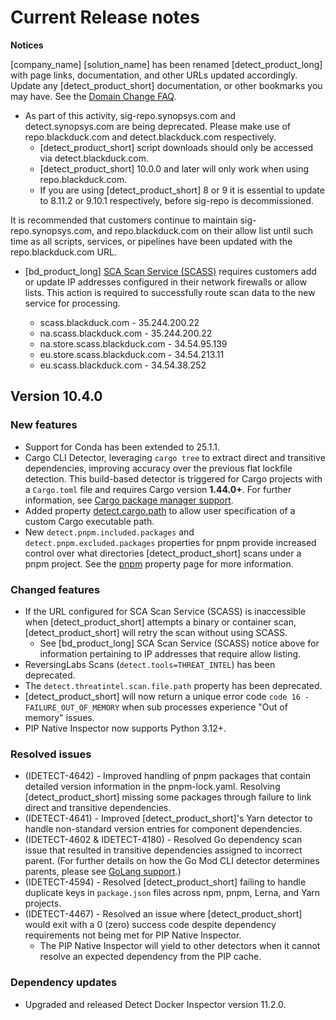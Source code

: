 # Current Release notes

**Notices**   

[company_name] [solution_name] has been renamed [detect_product_long] with page links, documentation, and other URLs updated accordingly. Update any [detect_product_short] documentation, or other bookmarks you may have. See the [Domain Change FAQ](https://community.blackduck.com/s/article/Black-Duck-Domain-Change-FAQ).
* As part of this activity, sig-repo.synopsys.com and detect.synopsys.com are being deprecated. Please make use of repo.blackduck.com and detect.blackduck.com respectively. 
    * [detect_product_short] script downloads should only be accessed via detect.blackduck.com.
    * [detect_product_short] 10.0.0 and later will only work when using repo.blackduck.com.
    * If you are using [detect_product_short] 8 or 9 it is essential to update to 8.11.2 or 9.10.1 respectively, before sig-repo is decommissioned.   

<note type="note">It is recommended that customers continue to maintain sig-repo.synopsys.com, and repo.blackduck.com on their allow list until such time as all scripts, services, or pipelines have been updated with the repo.blackduck.com URL.</note>

* [bd_product_long] [SCA Scan Service (SCASS)](https://community.blackduck.com/s/question/0D5Uh00000O2ZSYKA3/black-duck-sca-new-ip-address-requirements-for-2025) requires customers add or update IP addresses configured in their network firewalls or allow lists. This action is required to successfully route scan data to the new service for processing.

	* scass.blackduck.com - 35.244.200.22
	* na.scass.blackduck.com - 35.244.200.22
	* na.store.scass.blackduck.com - 34.54.95.139
	* eu.store.scass.blackduck.com - 34.54.213.11
	* eu.scass.blackduck.com - 34.54.38.252

## Version 10.4.0

### New features

* Support for Conda has been extended to 25.1.1.
* Cargo CLI Detector, leveraging `cargo tree` to extract direct and transitive dependencies, improving accuracy over the previous flat lockfile detection. This build-based detector is triggered for Cargo projects with a `Cargo.toml` file and requires Cargo version **1.44.0+**. For further information, see [Cargo package manager support](packagemgrs/cargo.md).
* Added property [detect.cargo.path](properties/detectors/cargo.md) to allow user specification of a custom Cargo executable path.   
* New `detect.pnpm.included.packages` and `detect.pnpm.excluded.packages` properties for pnpm provide increased control over what directories [detect_product_short] scans under a pnpm project. See the [pnpm](properties/detectors/pnpm.html) property page for more information.

### Changed features

* If the URL configured for SCA Scan Service (SCASS) is inaccessible when [detect_product_short] attempts a binary or container scan, [detect_product_short] will retry the scan without using SCASS.
	* See [bd_product_long] SCA Scan Service (SCASS) notice above for information pertaining to IP addresses that require allow listing.
* ReversingLabs Scans (`detect.tools=THREAT_INTEL`) has been deprecated.
* The `detect.threatintel.scan.file.path` property has been deprecated. 
* [detect_product_short] will now return a unique error code `code 16 - FAILURE_OUT_OF_MEMORY` when sub processes experience "Out of memory" issues.
* PIP Native Inspector now supports Python 3.12+.

### Resolved issues

* (IDETECT-4642) - Improved handling of pnpm packages that contain detailed version information in the pnpm-lock.yaml. Resolving [detect_product_short] missing some packages through failure to link direct and transitive dependencies. 
* (IDETECT-4641) - Improved [detect_product_short]'s Yarn detector to handle non-standard version entries for component dependencies.
* (IDETECT-4602 & IDETECT-4180) - Resolved Go dependency scan issue that resulted in transitive dependencies assigned to incorrect parent. (For further details on how the Go Mod CLI detector determines parents, please see [GoLang support](packagemgrs/golang.md).)
* (IDETECT-4594) - Resolved [detect_product_short] failing to handle duplicate keys in `package.json` files across npm, pnpm, Lerna, and Yarn projects.
* (IDETECT-4467) - Resolved an issue where [detect_product_short] would exit with a 0 (zero) success code despite dependency requirements not being met for PIP Native Inspector.
	* The PIP Native Inspector will yield to other detectors when it cannot resolve an expected dependency from the PIP cache.

### Dependency updates
* Upgraded and released Detect Docker Inspector version 11.2.0.
